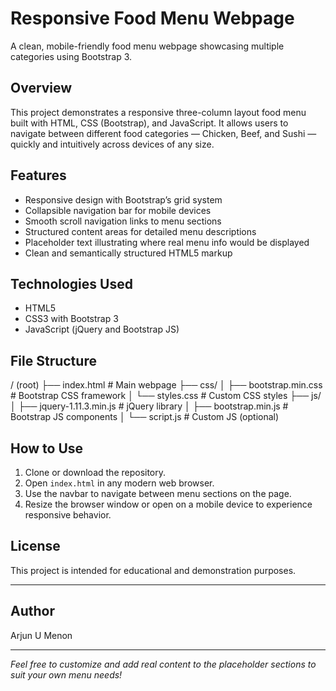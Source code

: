 # Responsive Food Menu Webpage

A clean, mobile-friendly food menu webpage showcasing multiple categories using Bootstrap 3.

## Overview

This project demonstrates a responsive three-column layout food menu built with HTML, CSS (Bootstrap), and JavaScript. It allows users to navigate between different food categories — Chicken, Beef, and Sushi — quickly and intuitively across devices of any size.

## Features

- Responsive design with Bootstrap’s grid system  
- Collapsible navigation bar for mobile devices  
- Smooth scroll navigation links to menu sections  
- Structured content areas for detailed menu descriptions  
- Placeholder text illustrating where real menu info would be displayed  
- Clean and semantically structured HTML5 markup  

## Technologies Used

- HTML5  
- CSS3 with Bootstrap 3  
- JavaScript (jQuery and Bootstrap JS)  

## File Structure
/ (root)
├── index.html # Main webpage
├── css/
│ ├── bootstrap.min.css # Bootstrap CSS framework
│ └── styles.css # Custom CSS styles
├── js/
│ ├── jquery-1.11.3.min.js # jQuery library
│ ├── bootstrap.min.js # Bootstrap JS components
│ └── script.js # Custom JS (optional)


## How to Use

1. Clone or download the repository.  
2. Open `index.html` in any modern web browser.  
3. Use the navbar to navigate between menu sections on the page.  
4. Resize the browser window or open on a mobile device to experience responsive behavior.

## License

This project is intended for educational and demonstration purposes.

---

## Author

Arjun U Menon

---

*Feel free to customize and add real content to the placeholder sections to suit your own menu needs!*

